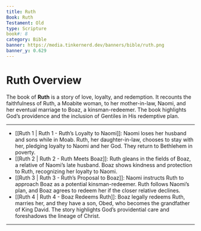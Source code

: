 ```yaml
---
title: Ruth
Book: Ruth
Testament: Old
type: Scripture
book#: 8
category: Bible
banner: https://media.tinkernerd.dev/banners/bible/ruth.png
banner_y: 0.629
---
```

# Ruth Overview

The book of **Ruth** is a story of love, loyalty, and redemption. It recounts the faithfulness of Ruth, a Moabite woman, to her mother-in-law, Naomi, and her eventual marriage to Boaz, a kinsman-redeemer. The book highlights God’s providence and the inclusion of Gentiles in His redemptive plan.

---

- [[Ruth 1 | Ruth 1 - Ruth’s Loyalty to Naomi]]: Naomi loses her husband and sons while in Moab. Ruth, her daughter-in-law, chooses to stay with her, pledging loyalty to Naomi and her God. They return to Bethlehem in poverty.
- [[Ruth 2 | Ruth 2 - Ruth Meets Boaz]]: Ruth gleans in the fields of Boaz, a relative of Naomi’s late husband. Boaz shows kindness and protection to Ruth, recognizing her loyalty to Naomi.
- [[Ruth 3 | Ruth 3 - Ruth’s Proposal to Boaz]]: Naomi instructs Ruth to approach Boaz as a potential kinsman-redeemer. Ruth follows Naomi’s plan, and Boaz agrees to redeem her if the closer relative declines.
- [[Ruth 4 | Ruth 4 - Boaz Redeems Ruth]]: Boaz legally redeems Ruth, marries her, and they have a son, Obed, who becomes the grandfather of King David. The story highlights God’s providential care and foreshadows the lineage of Christ.

---


